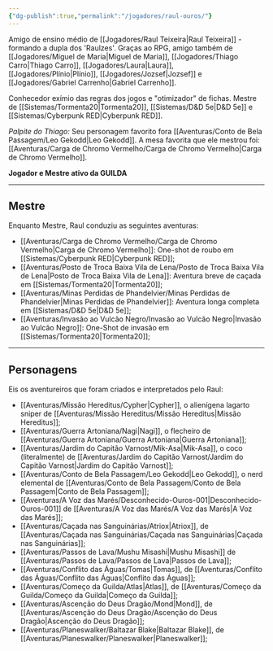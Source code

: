 ```yaml
---
{"dg-publish":true,"permalink":"/jogadores/raul-ouros/"}
---
```


Amigo de ensino médio de [[Jogadores/Raul Teixeira\|Raul Teixeira]] - formando a dupla dos 'Raulzes'.
Graças ao RPG, amigo também de [[Jogadores/Miguel de Maria\|Miguel de Maria]], [[Jogadores/Thiago Carro\|Thiago Carro]], [[Jogadores/Laura\|Laura]], [[Jogadores/Plínio\|Plínio]], [[Jogadores/Jozsef\|Jozsef]] e [[Jogadores/Gabriel Carrenho\|Gabriel Carrenho]].

Conhecedor exímio das regras dos jogos e "otimizador" de fichas.
Mestre de [[Sistemas/Tormenta20\|Tormenta20]], [[Sistemas/D&D 5e\|D&D 5e]] e [[Sistemas/Cyberpunk RED\|Cyberpunk RED]].

*Palpite do Thiago:* Seu personagem favorito fora [[Aventuras/Conto de Bela Passagem/Leo Gekodd\|Leo Gekodd]]. A mesa favorita que ele mestrou foi: [[Aventuras/Carga de Chromo Vermelho/Carga de Chromo Vermelho\|Carga de Chromo Vermelho]].

**Jogador e Mestre ativo da GUILDA**

---
## Mestre
Enquanto Mestre, Raul conduziu as seguintes aventuras:
- [[Aventuras/Carga de Chromo Vermelho/Carga de Chromo Vermelho\|Carga de Chromo Vermelho]]: One-shot de roubo em [[Sistemas/Cyberpunk RED\|Cyberpunk RED]];
- [[Aventuras/Posto de Troca Baixa Vila de Lena/Posto de Troca Baixa Vila de Lena\|Posto de Troca Baixa Vila de Lena]]: Aventura breve de caçada em [[Sistemas/Tormenta20\|Tormenta20]];
- [[Aventuras/Minas Perdidas de Phandelvier/Minas Perdidas de Phandelvier\|Minas Perdidas de Phandelvier]]: Aventura longa completa em [[Sistemas/D&D 5e\|D&D 5e]];
- [[Aventuras/Invasão ao Vulcão Negro/Invasão ao Vulcão Negro\|Invasão ao Vulcão Negro]]: One-Shot de invasão em [[Sistemas/Tormenta20\|Tormenta20]]; 
---
## Personagens
Eis os aventureiros que foram criados e interpretados pelo Raul:
- [[Aventuras/Missão Hereditus/Cypher\|Cypher]], o alienígena lagarto sniper de [[Aventuras/Missão Hereditus/Missão Hereditus\|Missão Hereditus]];
- [[Aventuras/Guerra Artoniana/Nagi\|Nagi]], o flecheiro de [[Aventuras/Guerra Artoniana/Guerra Artoniana\|Guerra Artoniana]];
- [[Aventuras/Jardim do Capitão Varnost/Mik-Asa\|Mik-Asa]], o coco (literalmente) de [[Aventuras/Jardim do Capitão Varnost/Jardim do Capitão Varnost\|Jardim do Capitão Varnost]];
- [[Aventuras/Conto de Bela Passagem/Leo Gekodd\|Leo Gekodd]], o nerd elemental de [[Aventuras/Conto de Bela Passagem/Conto de Bela Passagem\|Conto de Bela Passagem]];
- [[Aventuras/A Voz das Marés/Desconhecido-Ouros-001\|Desconhecido-Ouros-001]] de [[Aventuras/A Voz das Marés/A Voz das Marés\|A Voz das Marés]];
- [[Aventuras/Caçada nas Sanguinárias/Atriox\|Atriox]], de [[Aventuras/Caçada nas Sanguinárias/Caçada nas Sanguinárias\|Caçada nas Sanguinárias]];
- [[Aventuras/Passos de Lava/Mushu Misashi\|Mushu Misashi]] de [[Aventuras/Passos de Lava/Passos de Lava\|Passos de Lava]];
- [[Aventuras/Conflito das Águas/Tomas\|Tomas]], de [[Aventuras/Conflito das Águas/Conflito das Águas\|Conflito das Águas]];
- [[Aventuras/Começo da Guilda/Atlas\|Atlas]], de [[Aventuras/Começo da Guilda/Começo da Guilda\|Começo da Guilda]];
- [[Aventuras/Ascenção do Deus Dragão/Mond\|Mond]], de [[Aventuras/Ascenção do Deus Dragão/Ascenção do Deus Dragão\|Ascenção do Deus Dragão]];
- [[Aventuras/Planeswalker/Baltazar Blake\|Baltazar Blake]], de [[Aventuras/Planeswalker/Planeswalker\|Planeswalker]];
